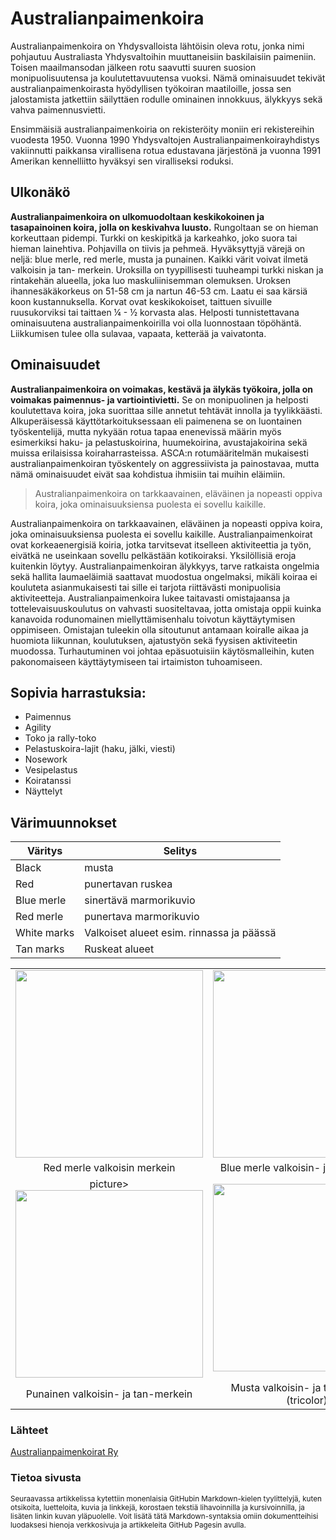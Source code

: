 # Australianpaimenkoira

Australianpaimenkoira on Yhdysvalloista lähtöisin oleva rotu, jonka nimi pohjautuu Australiasta Yhdysvaltoihin muuttaneisiin baskilaisiin paimeniin. Toisen maailmansodan jälkeen rotu saavutti suuren suosion monipuolisuutensa ja koulutettavuutensa vuoksi. Nämä ominaisuudet tekivät australianpaimenkoirasta hyödyllisen työkoiran maatiloille, jossa sen jalostamista jatkettiin säilyttäen rodulle ominainen innokkuus, älykkyys sekä vahva paimennusvietti.

Ensimmäisiä australianpaimenkoiria on rekisteröity moniin eri rekistereihin vuodesta 1950. Vuonna 1990 Yhdysvaltojen Australianpaimenkoirayhdistys vakiinnutti paikkansa virallisena rotua edustavana järjestönä ja vuonna 1991 Amerikan kennelliitto hyväksyi sen viralliseksi roduksi.

## Ulkonäkö

**Australianpaimenkoira on ulkomuodoltaan keskikokoinen ja tasapainoinen koira, jolla on keskivahva luusto.** Rungoltaan se on hieman korkeuttaan pidempi. Turkki on keskipitkä ja karkeahko, joko suora tai hieman lainehtiva. Pohjavilla on tiivis ja pehmeä. Hyväksyttyjä värejä on neljä: blue merle, red merle, musta ja punainen. Kaikki värit voivat ilmetä valkoisin ja tan- merkein. Uroksilla on tyypillisesti tuuheampi turkki niskan ja rintakehän alueella, joka luo maskuliinisemman olemuksen. Uroksen ihannesäkäkorkeus on 51-58 cm ja nartun 46-53 cm. Laatu ei saa kärsiä koon kustannuksella. Korvat ovat keskikokoiset, taittuen sivuille ruusukorviksi tai taittaen ¼ - ½ korvasta alas. Helposti tunnistettavana ominaisuutena australianpaimenkoirilla voi olla luonnostaan töpöhäntä. Liikkumisen tulee olla sulavaa, vapaata, ketterää ja vaivatonta.

## Ominaisuudet

**Australianpaimenkoira on voimakas, kestävä ja älykäs työkoira, jolla on voimakas paimennus- ja vartiointivietti.** Se on monipuolinen ja helposti koulutettava koira, joka suorittaa sille annetut tehtävät innolla ja tyylikkäästi. Alkuperäisessä käyttötarkoituksessaan eli paimenena se on luontainen työskentelijä, mutta nykyään rotua  tapaa enenevissä määrin myös esimerkiksi haku- ja pelastuskoirina, huumekoirina, avustajakoirina sekä muissa erilaisissa koiraharrasteissa. ASCA:n rotumääritelmän mukaisesti australianpaimenkoiran työskentely on aggressiivista ja painostavaa, mutta nämä ominaisuudet eivät saa kohdistua ihmisiin tai muihin eläimiin.

> Australianpaimenkoira on tarkkaavainen, eläväinen ja nopeasti oppiva koira, joka ominaisuuksiensa puolesta ei sovellu kaikille.

Australianpaimenkoira on tarkkaavainen, eläväinen ja nopeasti oppiva koira, joka ominaisuuksiensa puolesta ei sovellu kaikille. Australianpaimenkoirat ovat korkeaenergisiä koiria, jotka tarvitsevat itselleen aktiviteettia ja työn, eivätkä ne useinkaan sovellu pelkästään kotikoiraksi. Yksilöllisiä eroja kuitenkin löytyy. Australianpaimenkoiran älykkyys, tarve ratkaista ongelmia sekä hallita laumaeläimiä saattavat muodostua ongelmaksi, mikäli koiraa ei kouluteta asianmukaisesti tai sille ei tarjota riittävästi monipuolisia aktiviteetteja. Australianpaimenkoira lukee taitavasti omistajaansa ja tottelevaisuuskoulutus on vahvasti suositeltavaa, jotta omistaja oppii kuinka kanavoida rodunomainen miellyttämisenhalu toivotun käyttäytymisen oppimiseen. Omistajan tuleekin olla sitoutunut antamaan koiralle aikaa ja huomiota liikunnan, koulutuksen, ajatustyön sekä fyysisen aktiviteetin muodossa. Turhautuminen voi johtaa epäsuotuisiin käytösmalleihin, kuten pakonomaiseen käyttäytymiseen tai irtaimiston tuhoamiseen.


## Sopivia harrastuksia:

- Paimennus
- Agility
- Toko ja rally-toko
- Pelastuskoira-lajit (haku, jälki, viesti)
- Nosework
- Vesipelastus
- Koiratanssi
- Näyttelyt

## Värimuunnokset 

| Väritys   | Selitys  |
| ------- | ---- |
| Black | musta |
| Red | punertavan ruskea |
| Blue merle | sinertävä marmorikuvio |
| Red merle | punertava marmorikuvio |
| White marks | Valkoiset alueet esim. rinnassa ja päässä |
| Tan marks | Ruskeat alueet |

|    |   |
| :---: | :---: |
| <picture><img src="https://www.sidewalkdog.com/wp-content/uploads/2023/06/maud-slaats-F6fM4Yay0mY-unsplash-scaled.jpg" width="300px"></picture> | <picture><img src="https://i.pinimg.com/originals/64/ed/5c/64ed5c490580d9dbf027dc6645b0318d.jpg" width="300px"></picture> |
| Red merle valkoisin merkein | Blue merle valkoisin- ja tan-merkein |
| picture><img src="https://australianshepherds.org/wp-content/uploads/2021/04/red-tri.png" width="300px"></picture> | <picture><img src="https://i.pinimg.com/736x/55/bd/92/55bd92c34cc58fbd90dc04cde7366f1c.jpg" width="300px"></picture> |
| Punainen valkoisin- ja tan-merkein | Musta valkoisin- ja tan-merkein (tricolor) |


### Lähteet

[Australianpaimenkoirat Ry](https://www.australianpaimenkoirat.fi/)


### Tietoa sivusta

<sub> Seuraavassa artikkelissa kytettiin monenlaisia GitHubin Markdown-kielen tyylittelyjä, kuten otsikoita, luetteloita, kuvia ja linkkejä, korostaen tekstiä lihavoinnilla ja kursivoinnilla, ja lisäten linkin kuvan yläpuolelle. Voit lisätä tätä Markdown-syntaksia omiin dokumentteihisi luodaksesi hienoja verkkosivuja ja artikkeleita GitHub Pagesin avulla.</sub> 


